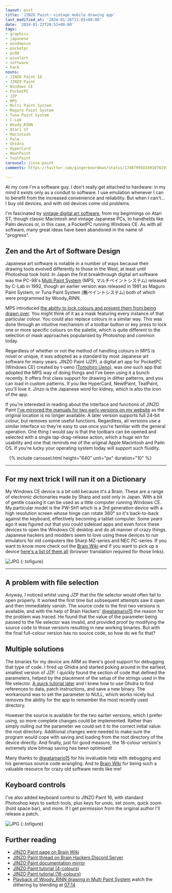 ```yaml
---
layout: post
title: 'JINZO Paint: vintage mobile drawing app'
last_modified_at: '2024-01-26T21:05+00:00'
date: '2024-01-22T20:53+00:00'
tags:
- graphics
- japanese
- windowsce
- pocketpc
- pc98
- pixelart
- software
- hack
nouns:
- JINZO Paint 16
- JINZO Paint
- Windows CE
- PocketPC
- JZP
- MPS
- Multi Paint System
- Maguro Paint System
- Tuna Paint System
- C-Lab
- Woody_RINN
- Atari ST
- Macintosh
- Palm
- Ghidra
- HyperCard
- NewtPaint
- TealPaint
carousel: jinzo-paint
comments: https://twitter.com/gingerbeardman/status/1748799583491076191

---
```


At my core I'm a software guy. I don't really get attached to hardware: in my mind it exists only as a conduit to software. I use emulation whenever I can to benefit from the increased convenience and reliability. But when I can't... I buy old devices, and with old devices come old problems.

I'm fascinated by [vintage digital art software](/2023/10/21/list-of-vintage-japanese-pixel-dot-art-software/), from my beginnings on Atari ST, though classic Macintosh and vintage Japanese PCs, to handhelds like Palm devices or, in this case, a PocketPC running Windows CE. As with all software, many great ideas have been abandoned in the name of "progress".

## Zen and the Art of Software Design

Japanese art software is notable in a number of ways because their drawing tools evolved differently to those in the West, at least until Photoshop took hold. In Japan the first breakthrough digital art software was the PC-98's [Multi Paint System](https://www.youtube.com/watch?v=nIdFor2WOnw) (MPS, マルチペイントシステム) released by C-Lab in 1992, though an earlier version was released in 1991 as Maguro Paint System, or Tuna Paint System (鮪ペイントシステム) both of which were programmed by Woody_RINN.

MPS introduced [the ability to lock colours and prevent them from being drawn over](https://twitter.com/_blubot_/status/1727397680895476153). You might think of it as a mask featuring every instance of that particular colour. You could also replace colours in a similar way. This was done through an intuitive mechanism of a toolbar button or key press to lock one or more specific colours on the palette, which is quite different to the selection or mask approaches popularised by Photoshop and common today.

Regardless of whether or not the method of handling colours in MPS is novel or unique, it was adopted as a standard by most Japanese art software for many years. JINZO Paint (JZP), a digital art app for PocketPC (Windows CE) created by t-ueno ([Tomohiro Ueno](http://www.tomozon.sakura.ne.jp/wince/)), was one such app that adopted the MPS way of doing things and I've been using it a bunch recently. It offers first class support for drawing in dither patterns, and you can load in custom patterns. If you like HyperCard, NewtPaint, TealPaint, you'll love it. *Jinzo* is the Japanese word for kidney, which is also the icon of the app.

If you're interested in reading about the interface and functions of JINZO Paint [I've mirrored the manuals for two early versions on my website](https://www.gingerbeardman.com/jzpaint/) as the original location is no longer available. A later version supports full 24-bit colour, but removes some useful functions. Regardless, all versions use a similar interface so they're easy to use once you're familiar with the general operation. One thing I would say is that the toolbars can be opened and selected with a single tap-drag-release action, which a huge win for usability and one that reminds me of the original Apple Macintosh and Palm OS. If you're lucky your operating system today will support such fluidity.

<div style="width:480px;margin:0 auto;">

{% include carousel.html height="640" unit="px" duration="10" %}

</div>

----

## For my next trick I will run it on a Dictionary

My Windows CE device is a bit odd because it's a Brain. These are a range of electronic dictionaries made by Sharp and sold only in Japan. With a bit of gentle coaxing it can be used as a little computer running Windows CE. My particular model is the PW-SH1 which is a 3rd generation device with a high resolution screen whose hinge can rotate 360° so it's back-to-back against the keyboard, effectively becoming a tablet computer. Some years ago it was figured out that you could sideload apps and even force these devices to open the Windows CE desktop and do all manner of crazy things. Japanese hackers and modders seem to love using these devices to run emulators for old computers like Sharp MZ-series and NEC PC-series. If you want to know more check out the [Brain Wiki](https://brain.fandom.com/ja/wiki/Brain_Wiki) and if you want to pick up a device [here's a list of them all](https://brain.fandom.com/ja/wiki/Brain機種別解説) (browser translation required for those links).

![JPG](https://cdn.gingerbeardman.com/images/posts/jinzo-paint.jpg "JINZO Paint, 4-colour version")
{:.tofigure}

----

## A problem with file selection

Anyway, I noticed whilst using JZP that the file selector would often fail to open properly. It worked the first time but subsequent attempts saw it open and then immediately vanish. The source code to the first two versions is available, and with the help of Brain Hackers' [@watamario15](https://twitter.com/watamario15) the reason for the problem was traced. He found that the value of the parameter being passed to the file selector was invalid, and provided proof by modifying the source code to those versions resulting in new working binaries. But with the final full-colour version has no source code, so how do we fix that?

## Multiple solutions

The binaries for my device are ARM so there's good support for debugging that type of code. I fired up Ghidra and started poking around in the earliest, smallest version of JZP. I quickly found the section of code that defined the parameters, helped by the placement of the setup of the strings used in the file selector. [A quick tutorial later](https://www.coalfire.com/the-coalfire-blog/reverse-engineering-and-patching-with-ghidra) and I knew how to use Ghidra to find references to data, patch instructions, and save a new binary. The workaround was to set the parameter to NULL, which works nicely but removes the ability for the app to remember the most recently used directory.

However the source is available for the two earlier versions, which I prefer using, so more complete changes could be implemented. Rather than simply nulling out the parameter we could set it to the correct initial value: the root directory. Additional changes were needed to make sure the program would cope with saving and loading from the root directory of the device directly. And finally, just for good measure, the 16-colour version's extremely slow bitmap saving has been optimised!

Many thanks to [@watamario15](https://twitter.com/watamario15) for his invaluable help with debugging and his generous source code wrangling. And to [Brain Wiki](https://brain.fandom.com/ja/wiki/) for being such a valuable resource for crazy old software nerds like me!

## Keyboard controls

I've also added keyboard control to JINZO Paint 16, with standard Photoshop keys to switch tools, plus keys for undo, set zoom, quick zoom (hold space bar), and more. If I get permission from the original author I'll release a patch.

![JPG](https://cdn.gingerbeardman.com/images/posts/jinzo-paint-dev.png "JINZO Paint 16, source code modifications")
{:.tofigure}


## Further reading

- [JINZO Paint page on Brain Wiki](https://brain.fandom.com/ja/wiki/JINZO_Paint)
- [JINZO Paint thread on Brain Hackers Discord Server](https://discord.com/channels/759813579120836608/1198349406878060646)
- [JINZO Paint documentation mirror](https://www.gingerbeardman.com/jzpaint/)
- [JINZO Paint tutorial (4-colours)](http://www.tomozon.sakura.ne.jp/wince/JINZO_COLLECTION/DATA_BOOK/JZP_DATA/tel/howtojzp/howtojzp.htm)
- [JINZO Paint tutorial (16-colours)](http://www.tomozon.sakura.ne.jp/wince/JINZO_COLLECTION/DATA_BOOK/JZP_DATA/emugaro/cgmake.htm)
- [Playback of Woody_RINN drawing in Multi Paint System](https://www.youtube.com/watch?v=nIdFor2WOnw) watch the dithering by blending at [07:14](https://www.youtube.com/watch?v=nIdFor2WOnw&t=434)
